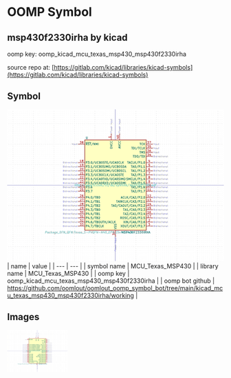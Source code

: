 # OOMP Symbol  
## msp430f2330irha  by kicad  
  
oomp key: oomp_kicad_mcu_texas_msp430_msp430f2330irha  
  
source repo at: [https://gitlab.com/kicad/libraries/kicad-symbols](https://gitlab.com/kicad/libraries/kicad-symbols)  
## Symbol  
  
[![working.png](working_600.png)](working.png)  
| name | value | 
| --- | --- | 
| symbol name | MCU_Texas_MSP430 | 
| library name | MCU_Texas_MSP430 | 
| oomp key | oomp_kicad_mcu_texas_msp430_msp430f2330irha | 
| oomp bot github | https://github.com/oomlout/oomlout_oomp_symbol_bot/tree/main/kicad_mcu_texas_msp430_msp430f2330irha/working | 
## Images  
  
[![working.png](working_140.png)](working.png)  
